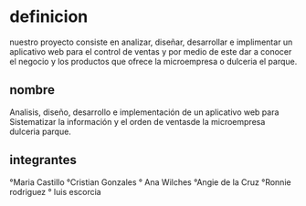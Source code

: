 # definicion 
nuestro proyecto consiste en analizar, diseñar, desarrollar e implimentar un aplicativo web para el control de ventas y por medio de este dar a conocer el negocio y los productos que ofrece la microempresa o dulceria el parque.
 
 
## nombre 

Analisis, diseño, desarrollo e implementación de un aplicativo web para                                                         
Sistematizar la información y el orden de ventasde la microempresa  dulceria parque.



## integrantes 

°Maria Castillo 
°Cristian Gonzales 
° Ana Wilches
°Angie de la Cruz 
°Ronnie rodriguez
° luis escorcia 
